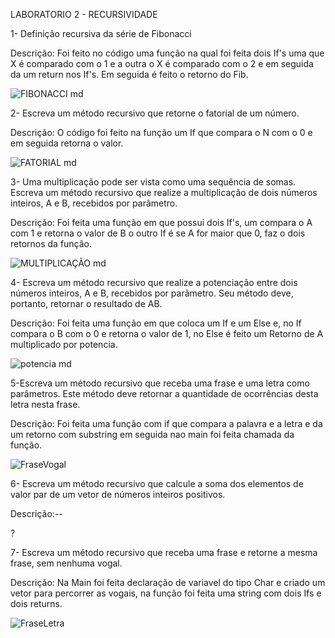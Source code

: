 LABORATORIO 2 - RECURSIVIDADE

1- Definição recursiva da série de Fibonacci

Descrição: Foi feito no código uma função na qual foi feita dois If's uma que X é comparado com o 1 e a outra o X é comparado com o 2 e em seguida da um return nos If's. Em seguida é feito o retorno do Fib.

![FIBONACCI md](https://user-images.githubusercontent.com/101759423/187114062-959cf7a3-9925-4b22-a564-0a6c4eb60a96.jpeg)

2- Escreva um método recursivo que retorne o fatorial de um número.

Descrição: O código foi feito na função um If que compara o N com o 0 e em seguida retorna o valor.

![FATORIAL md](https://user-images.githubusercontent.com/101759423/187114170-a4683ea1-b6c4-4366-9e43-e3175c4d72a9.jpeg)

3- Uma multiplicação pode ser vista como uma sequência de somas. Escreva um método recursivo que realize a multiplicação de dois números inteiros, A e B, recebidos por parâmetro.

Descrição: Foi feita uma função em que possui dois If's, um compara o A com 1 e retorna o valor de B o outro If é se A for maior que 0, faz o dois retornos da função.

![MULTIPLICAÇÃO md](https://user-images.githubusercontent.com/101759423/187114244-bfb5ad01-d4d9-4edf-b58c-a42ce77801b4.jpeg)

4- Escreva um método recursivo que realize a potenciação entre dois números inteiros, A e B, recebidos por parâmetro. Seu método deve, portanto, retornar o resultado de AB.

Descrição: Foi feita uma função em que coloca um If e um Else e, no If compara o B com o 0 e retorna o valor de 1, no Else é feito um Retorno de A multiplicado por potencia.

![potencia md](https://user-images.githubusercontent.com/101759423/187114311-eb4574c3-5c91-4b4d-8a14-0e796be8ee0a.jpeg)

5-Escreva um método recursivo que receba uma frase e uma letra como parâmetros. Este método deve retornar a quantidade de ocorrências desta letra nesta frase.

Descrição: Foi feita uma função com if que compara a palavra e a letra e da um retorno com substring em seguida nao main foi feita chamada da função.

![FraseVogal](https://user-images.githubusercontent.com/101759423/194444643-68141826-eafd-4488-b7f1-b8662c5725c4.jpeg)


6- Escreva um método recursivo que calcule a soma dos elementos de valor par de um vetor de números inteiros positivos.

Descrição:--

?

7- Escreva um método recursivo que receba uma frase e retorne a mesma frase, sem nenhuma vogal. 

Descrição: Na Main foi feita declaração de variavel do tipo Char e criado um vetor para percorrer as vogais, na função foi feita uma string com dois Ifs e dois returns.

![FraseLetra](https://user-images.githubusercontent.com/101759423/194444683-ffa0b10d-b994-42aa-a671-74d1dc7896d8.jpeg)
